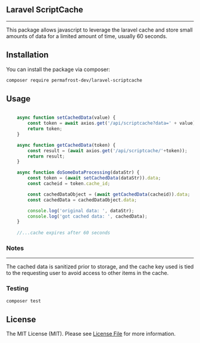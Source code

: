 ## Laravel ScriptCache
---

This package allows javascript to leverage the laravel cache and store small amounts of data for a limited amount of time, usually 60 seconds.

## Installation

You can install the package via composer:

```bash
composer require permafrost-dev/laravel-scriptcache
```

## Usage

``` javascript

    async function setCachedData(value) {
        const token = await axios.get('/api/scriptcache?data=' + value);
        return token;
    }

    async function getCachedData(token) {
        const result = (await axios.get('/api/scriptcache/'+token));
        return result;
    }

    async function doSomeDataProcessing(dataStr) {
        const token = (await setCachedData(dataStr)).data;
        const cacheid = token.cache_id;

        const cachedDataObject = (await getCachedData(cacheid)).data;
        const cachedData = cachedDataObject.data;

        console.log('original data: ', dataStr);
        console.log('got cached data: ', cachedData);
    }
    
    //...cache expires after 60 seconds
```

### Notes
---

The cached data is sanitized prior to storage, and the cache key used is tied to the requesting user to avoid access to other items in the cache.


### Testing

``` bash
composer test
```

## License

The MIT License (MIT). Please see [License File](LICENSE.md) for more information.